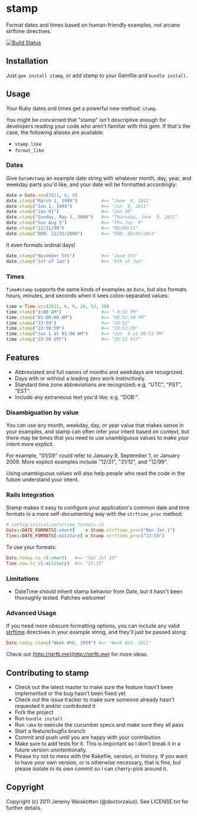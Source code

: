 # stamp

Format dates and times based on human-friendly examples, not arcane
strftime directives.

[![Build Status](https://secure.travis-ci.org/jeremyw/stamp.png)](http://travis-ci.org/jeremyw/stamp)

## Installation

Just `gem install stamp`, or add stamp to your Gemfile and `bundle install`.

## Usage

Your Ruby dates and times get a powerful new method: `stamp`.

You might be concerned that "stamp" isn't descriptive enough for developers
reading your code who aren't familiar with this gem. If that's the case, the
following aliases are available:

* `stamp_like`
* `format_like`

### Dates

Give `Date#stamp` an example date string with whatever month, day, year,
and weekday parts you'd like, and your date will be formatted accordingly:

```ruby
date = Date.new(2011, 6, 9)
date.stamp("March 1, 1999")         #=> "June  9, 2011"
date.stamp("Jan 1, 1999")           #=> "Jun  9, 2011"
date.stamp("Jan 01")                #=> "Jun 09"
date.stamp("Sunday, May 1, 2000")   #=> "Thursday, June  9, 2011"
date.stamp("Sun Aug 5")             #=> "Thu Jun  9"
date.stamp("12/31/99")              #=> "06/09/11"
date.stamp("DOB: 12/31/2000")       #=> "DOB: 06/09/2011"
```

It even formats ordinal days!

```ruby
date.stamp("November 5th")          #=> "June 9th"
date.stamp("1st of Jan")            #=> "9th of Jun"
```

### Times

`Time#stamp` supports the same kinds of examples as `Date`, but also formats
hours, minutes, and seconds when it sees colon-separated values.

```ruby
time = Time.utc(2011, 6, 9, 20, 52, 30)
time.stamp("3:00 AM")               #=> " 8:52 PM"
time.stamp("01:00:00 AM")           #=> "08:52:30 PM"
time.stamp("23:59")                 #=> "20:52"
time.stamp("23:59:59")              #=> "20:52:30"
time.stamp("Jan 1 at 01:00 AM")     #=> "Jun  9 at 08:52 PM"
time.stamp("23:59 UTC")             #=> "20:52 PST"
```

## Features

* Abbreviated and full names of months and weekdays are recognized.
* Days with or without a leading zero work instinctively.
* Standard time zone abbreviations are recognized; e.g. "UTC", "PST", "EST".
* Include any extraneous text you'd like; e.g. "DOB:".

### Disambiguation by value

You can use any month, weekday, day, or year value that makes sense in your
examples, and stamp can often infer your intent based on context, but there
may be times that you need to use unambiguous values to make your intent more
explicit.

For example, "01/09" could refer to January 9, September 1, or
January 2009. More explicit examples include "12/31", "31/12", and "12/99".

Using unambiguous values will also help people who read the code in the
future understand your intent.

### Rails Integration

Stamp makes it easy to configure your application's common date and time
formats in a more self-documenting way with the `strftime_proc` method:

```ruby
# config/initializers/time_formats.rb
Date::DATE_FORMATS[:short]    = Stamp.strftime_proc("Mon Jan 1")
Time::DATE_FORMATS[:military] = Stamp.strftime_proc("23:59")
```

To use your formats:

```ruby
Date.today.to_s(:short)   #=> "Sat Jul 16"
Time.now.to_s(:military)  #=> "15:35"
```

### Limitations

* DateTime should inherit stamp behavior from Date, but it hasn't been thoroughly tested. Patches welcome!

### Advanced Usage

If you need more obscure formatting options, you can include any valid
[strftime](http://strfti.me) directives in your example string, and they'll
just be passed along:

```ruby
Date.today.stamp("Week #%U, 1999") #=> "Week #23, 2011"
```

Check out [http://strfti.me](http://strfti.me) for more ideas.

## Contributing to stamp

* Check out the latest master to make sure the feature hasn't been implemented or the bug hasn't been fixed yet
* Check out the issue tracker to make sure someone already hasn't requested it and/or contributed it
* Fork the project
* Run `bundle install`
* Run `rake` to execute the cucumber specs and make sure they all pass
* Start a feature/bugfix branch
* Commit and push until you are happy with your contribution
* Make sure to add tests for it. This is important so I don't break it in a future version unintentionally.
* Please try not to mess with the Rakefile, version, or history. If you want to have your own version, or is otherwise necessary, that is fine, but please isolate to its own commit so I can cherry-pick around it.

## Copyright

Copyright (c) 2011 Jeremy Weiskotten (@doctorzaius). See LICENSE.txt for
further details.

